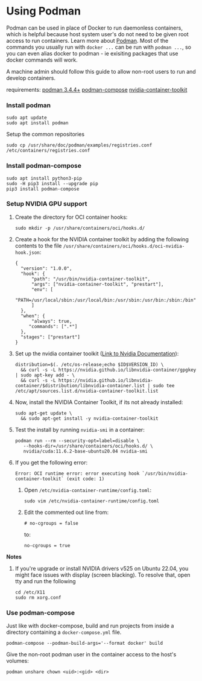 # Using Podman

Podman can be used in place of Docker to run daemonless containers, which is helpful because host system user's do not need to be given root access to run containers.  Learn more about [Podman](https://podman.io).  Most of the commands you usually run with `docker ...` can be run with `podman ...`, so you can even alias docker to podman - ie exisiting packages that use docker commands will work.

A machine admin should follow this guide to allow non-root users to run and develop containers.

requirements:
[podman 3.4.4+](https://podman.io/getting-started/installation)
[podman-compose](https://phoenixnap.com/kb/podman-compose)
[nvidia-container-toolkit]()

### Install podman
```
sudo apt update
sudo apt install podman
```
Setup the common repositories
```
sudo cp /usr/share/doc/podman/examples/registries.conf  /etc/containers/registries.conf
```

### Install podman-compose
```
sudo apt install python3-pip
sudo -H pip3 install --upgrade pip
pip3 install podman-compose
```

### Setup NVIDIA GPU support

1. Create the directory for OCI container hooks:
    ```
    sudo mkdir -p /usr/share/containers/oci/hooks.d/
    ```
2. Create a hook for the NVIDIA container toolkit by adding the following contents to the file `/usr/share/containers/oci/hooks.d/oci-nvidia-hook.json`:
    ```
    {
      "version": "1.0.0",
      "hook": {
          "path": "/usr/bin/nvidia-container-toolkit",
          "args": ["nvidia-container-toolkit", "prestart"],
          "env": [
              "PATH=/usr/local/sbin:/usr/local/bin:/usr/sbin:/usr/bin:/sbin:/bin"
          ]
      },
      "when": {
          "always": true,
         "commands": [".*"]
      },
      "stages": ["prestart"]
    }
    ```
3. Set up the nvidia container toolkit ([Link to Nvidia Documentation](https://docs.nvidia.com/datacenter/cloud-native/container-toolkit/install-guide.html#id9)):
    ```
    distribution=$(. /etc/os-release;echo $ID$VERSION_ID) \
      && curl -s -L https://nvidia.github.io/libnvidia-container/gpgkey | sudo apt-key add - \
      && curl -s -L https://nvidia.github.io/libnvidia-container/$distribution/libnvidia-container.list | sudo tee /etc/apt/sources.list.d/nvidia-container-toolkit.list
    ```
4. Now, install the NVIDIA Container Toolkit, if its not already installed:
    ```
    sudo apt-get update \
      && sudo apt-get install -y nvidia-container-toolkit
    ```
5. Test the install by running `nvidia-smi` in a container:
    ```
    podman run --rm --security-opt=label=disable \
       --hooks-dir=/usr/share/containers/oci/hooks.d/ \
       nvidia/cuda:11.6.2-base-ubuntu20.04 nvidia-smi
     ```
6. If you get the following error:
    ```
    Error: OCI runtime error: error executing hook `/usr/bin/nvidia-container-toolkit` (exit code: 1)
    ```
    1. Open `/etc/nvidia-container-runtime/config.toml`:
        ```
        sudo vim /etc/nvidia-container-runtime/config.toml
        ```
    2. Edit the commented out line from:
        ```
        # no-cgroups = false
        ```
        to:
        ```
        no-cgroups = true
        ```
    
**Notes**

<!-- https://askubuntu.com/a/1443886 -->
1. If you're upgrade or install NVIDIA drivers v525 on Ubuntu 22.04, you might face issues with display (screen blacking). To resolve that, open tty and run the following

    ```
    cd /etc/X11 
    sudo rm xorg.conf

### Use podman-compose

Just like with docker-compose, build and run projects from inside a directory containing a `docker-compose.yml` file.
```
podman-compose --podman-build-args='--format docker' build
```

Give the non-root podman user in the container access to the host's volumes:
```
podman unshare chown <uid>:<gid> <dir>